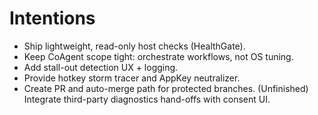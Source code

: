 # Intentions
- Ship lightweight, read-only host checks (HealthGate). 
- Keep CoAgent scope tight: orchestrate workflows, not OS tuning.
- Add stall-out detection UX + logging.
- Provide hotkey storm tracer and AppKey neutralizer.
- Create PR and auto-merge path for protected branches.
(Unfinished) Integrate third-party diagnostics hand-offs with consent UI.
